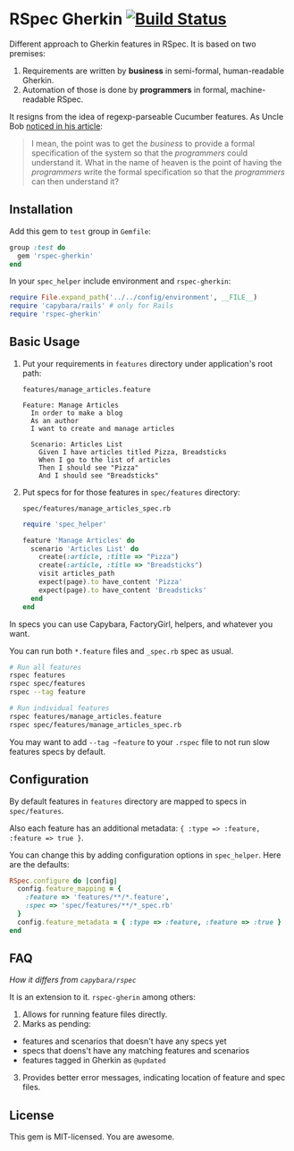 # RSpec Gherkin [![Build Status][travis-img-url]][travis-url]

[travis-img-url]: https://travis-ci.org/sheerun/rspec-gherkin.png
[travis-url]: https://travis-ci.org/rspec-gherkin

Different approach to Gherkin features in RSpec. It is based on two premises:

1. Requirements are written by **business** in semi-formal, human-readable Gherkin.
2. Automation of those is done by **programmers** in formal, machine-readable RSpec.

It resigns from the idea of regexp-parseable Cucumber features. As Uncle Bob [noticed in his article](http://blog.8thlight.com/uncle-bob/2013/09/26/AT-FAIL.html):

> I mean, the point was to get the *business* to provide a formal specification of the system so that the *programmers* could understand it. What in the name of heaven is the point of having the *programmers* write the formal specification so that the *programmers* can then understand it?

## Installation

Add this gem to `test` group in `Gemfile`:

```ruby
group :test do
  gem 'rspec-gherkin'
end
```

In your `spec_helper` include environment and `rspec-gherkin`:

```ruby
require File.expand_path('../../config/environment', __FILE__)
require 'capybara/rails' # only for Rails
require 'rspec-gherkin'
```

## Basic Usage

1. Put your requirements in `features` directory under application's root path:

    ```
    features/manage_articles.feature
    ```

    ```
    Feature: Manage Articles
      In order to make a blog
      As an author
      I want to create and manage articles

      Scenario: Articles List
        Given I have articles titled Pizza, Breadsticks
        When I go to the list of articles
        Then I should see "Pizza"
        And I should see "Breadsticks"
    ```

2. Put specs for for those features in `spec/features` directory:

    ```
    spec/features/manage_articles_spec.rb
    ```

    ```ruby
    require 'spec_helper'

    feature 'Manage Articles' do
      scenario 'Articles List' do
        create(:article, :title => "Pizza")
        create(:article, :title => "Breadsticks")
        visit articles_path
        expect(page).to have_content 'Pizza'
        expect(page).to have_content 'Breadsticks'
      end
    end
    ```

In specs you can use Capybara, FactoryGirl, helpers, and whatever you want.

You can run both `*.feature` files and `_spec.rb` spec as usual.

```sh
# Run all features
rspec features
rspec spec/features
rspec --tag feature

# Run individual features
rspec features/manage_articles.feature
rspec spec/features/manage_articles_spec.rb
```

You may want to add `--tag ~feature` to your `.rspec` file to not run
slow features specs by default.

## Configuration

By default features in `features` directory are mapped to specs in `spec/features`.

Also each feature has an additional metadata: `{ :type => :feature, :feature => true }`.

You can change this by adding configuration options in `spec_helper`. Here are the defaults:

```ruby
RSpec.configure do |config|
  config.feature_mapping = {
    :feature => 'features/**/*.feature',
    :spec => 'spec/features/**/*_spec.rb'
  }
  config.feature_metadata = { :type => :feature, :feature => :true }
end
```

## FAQ

*How it differs from `capybara/rspec`*

It is an extension to it. `rspec-gherin` among others:

1. Allows for running feature files directly.
2. Marks as pending:
  * features and scenarios that doesn't have any specs yet
  * specs that doens't have any matching features and scenarios
  * features tagged in Gherkin as `@updated`
3. Provides better error messages, indicating location of feature and spec files.

## License

This gem is MIT-licensed. You are awesome.
